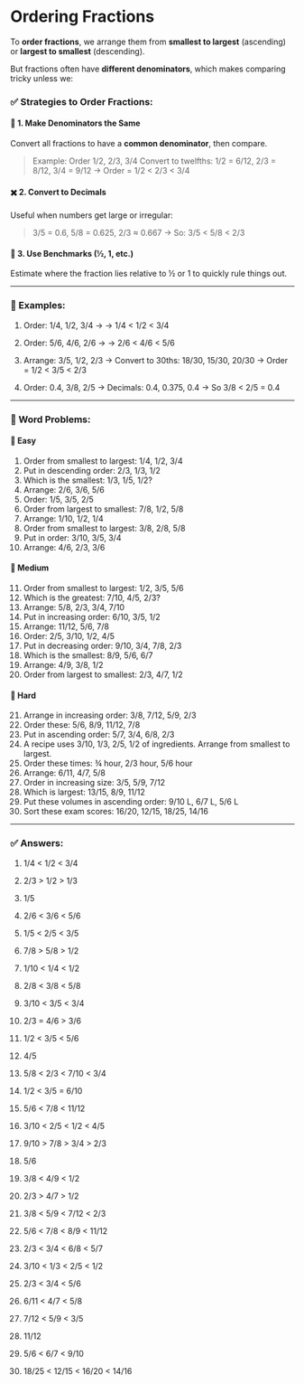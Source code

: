 # Ordering Fractions

To **order fractions**, we arrange them from **smallest to largest** (ascending) or **largest to smallest** (descending).

But fractions often have **different denominators**, which makes comparing tricky unless we:

### ✅ Strategies to Order Fractions:

#### 🔢 1. **Make Denominators the Same**

Convert all fractions to have a **common denominator**, then compare.

> Example: Order 1/2, 2/3, 3/4
> Convert to twelfths:
> 1/2 = 6/12, 2/3 = 8/12, 3/4 = 9/12 →
> Order = 1/2 < 2/3 < 3/4

#### ✖️ 2. **Convert to Decimals**

Useful when numbers get large or irregular:

> 3/5 = 0.6, 5/8 = 0.625, 2/3 ≈ 0.667
> → So: 3/5 < 5/8 < 2/3

#### 🧠 3. **Use Benchmarks (½, 1, etc.)**

Estimate where the fraction lies relative to ½ or 1 to quickly rule things out.

---

### 🧮 Examples:

1. Order: 1/4, 1/2, 3/4 → → 1/4 < 1/2 < 3/4

2. Order: 5/6, 4/6, 2/6 → → 2/6 < 4/6 < 5/6

3. Arrange: 3/5, 1/2, 2/3
   → Convert to 30ths: 18/30, 15/30, 20/30
   → Order = 1/2 < 3/5 < 2/3

4. Order: 0.4, 3/8, 2/5
   → Decimals: 0.4, 0.375, 0.4
   → So 3/8 < 2/5 = 0.4

---

### 🧩 Word Problems:

#### 🔹 Easy

1. Order from smallest to largest: 1/4, 1/2, 3/4
2. Put in descending order: 2/3, 1/3, 1/2
3. Which is the smallest: 1/3, 1/5, 1/2?
4. Arrange: 2/6, 3/6, 5/6
5. Order: 1/5, 3/5, 2/5
6. Order from largest to smallest: 7/8, 1/2, 5/8
7. Arrange: 1/10, 1/2, 1/4
8. Order from smallest to largest: 3/8, 2/8, 5/8
9. Put in order: 3/10, 3/5, 3/4
10. Arrange: 4/6, 2/3, 3/6

#### 🔸 Medium

11. Order from smallest to largest: 1/2, 3/5, 5/6
12. Which is the greatest: 7/10, 4/5, 2/3?
13. Arrange: 5/8, 2/3, 3/4, 7/10
14. Put in increasing order: 6/10, 3/5, 1/2
15. Arrange: 11/12, 5/6, 7/8
16. Order: 2/5, 3/10, 1/2, 4/5
17. Put in decreasing order: 9/10, 3/4, 7/8, 2/3
18. Which is the smallest: 8/9, 5/6, 6/7
19. Arrange: 4/9, 3/8, 1/2
20. Order from largest to smallest: 2/3, 4/7, 1/2

#### 🔺 Hard

21. Arrange in increasing order: 3/8, 7/12, 5/9, 2/3
22. Order these: 5/6, 8/9, 11/12, 7/8
23. Put in ascending order: 5/7, 3/4, 6/8, 2/3
24. A recipe uses 3/10, 1/3, 2/5, 1/2 of ingredients. Arrange from smallest to largest.
25. Order these times: ¾ hour, 2/3 hour, 5/6 hour
26. Arrange: 6/11, 4/7, 5/8
27. Order in increasing size: 3/5, 5/9, 7/12
28. Which is largest: 13/15, 8/9, 11/12
29. Put these volumes in ascending order: 9/10 L, 6/7 L, 5/6 L
30. Sort these exam scores: 16/20, 12/15, 18/25, 14/16

---

### ✅ Answers:

1. 1/4 < 1/2 < 3/4

2. 2/3 > 1/2 > 1/3

3. 1/5

4. 2/6 < 3/6 < 5/6

5. 1/5 < 2/5 < 3/5

6. 7/8 > 5/8 > 1/2

7. 1/10 < 1/4 < 1/2

8. 2/8 < 3/8 < 5/8

9. 3/10 < 3/5 < 3/4

10. 2/3 = 4/6 > 3/6

11. 1/2 < 3/5 < 5/6

12. 4/5

13. 5/8 < 2/3 < 7/10 < 3/4

14. 1/2 < 3/5 = 6/10

15. 5/6 < 7/8 < 11/12

16. 3/10 < 2/5 < 1/2 < 4/5

17. 9/10 > 7/8 > 3/4 > 2/3

18. 5/6

19. 3/8 < 4/9 < 1/2

20. 2/3 > 4/7 > 1/2

21. 3/8 < 5/9 < 7/12 < 2/3

22. 5/6 < 7/8 < 8/9 < 11/12

23. 2/3 < 3/4 < 6/8 < 5/7

24. 3/10 < 1/3 < 2/5 < 1/2

25. 2/3 < 3/4 < 5/6

26. 6/11 < 4/7 < 5/8

27. 7/12 < 5/9 < 3/5

28. 11/12

29. 5/6 < 6/7 < 9/10

30. 18/25 < 12/15 < 16/20 < 14/16

